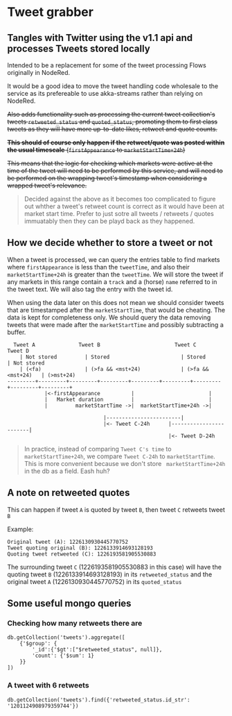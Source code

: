 # Tweet grabber

## Tangles with Twitter using the v1.1 api and processes Tweets stored locally

Intended to be a replacement for some of the tweet processing Flows originally in NodeRed.

It would be a good idea to move the tweet handling code wholesale to the service as its prefereable to
use akka-streams rather than relying on NodeRed.

~~Also adds functionality such as processing the current tweet collection's tweets
`retweeted_status` and `quoted_status`, promoting them to first class tweets as they will
have more up-to-date likes, retweet and quote counts.~~ 

~~**This should of course only happen if the retweet/quote was posted within the usual timescale**
(`firstAppearance` to `marketStartTime+24h`)~~

~~This means that the logic for checking which markets were active at the time of the tweet will need to
be performed by this service, and will need to be performed on the wrapping tweet's timestamp when 
considering a wrapped tweet's relevance.~~

> Decided against the above as it becomes too complicated to figure out whther a tweet's retweet count 
> is correct as it would have been at market start time. Prefer to just sotre all tweets / retweets 
> / quotes immuatably then they can be playd back as they happened.



## How we decide whether to store a tweet or not

When a tweet is processed, we can query the entries table to find markets where `firstAppearance` is less than the 
`tweetTime`, and also their `marketStartTime+24h` is greater than the `tweetTime`. We will store the tweet if 
any markets in this range contain a `track` and a (horse) `name` referred to in the tweet text. We will also 
tag the entry with the tweet id.

When using the data later on this does not mean we should consider tweets that are timestamped after 
the `marketStartTime`, that would be cheating. The data is kept for completeness only. We should query 
the data removing tweets that were made after the `marketStartTime` and possibly subtracting a buffer.

      Tweet A              Tweet B                        Tweet C              Tweet D
        | Not stored         | Stored                       | Stored             | Not stored
        | (<fa)              | (>fa && <mst+24)             | (>fa && <mst+24)   | (>mst+24)
    ---------+---------+---------+---------+---------+---------+---------+---------+---------+
                |<-firstAppearance          |                        |
                |   Market duration         |                        |
                |         marketStartTime ->|  marketStartTime+24h ->|

                                   |------------------------|
                                   |<- Tweet C-24h      |------------------------|
                                                        |<- Tweet D-24h

> In practice, instead of comparing `Tweet C's time` to ` marketStartTime+24h`, we compare 
> `Tweet C-24h` to `marketStartTime`. This is more convenient because we don't store 
> ` marketStartTime+24h` in the db as a field. Eash huh? 

## A note on retweeted quotes

This can happen if tweet `A` is quoted by tweet `B`, then tweet `C` retweets tweet `B`

Example:

    Original tweet (A): 1226130930445770752
    Tweet quoting original (B): 1226133914693128193
    Quoting tweet retweeted (C): 1226193581905530883

The surrounding tweet `C` (1226193581905530883 in this case) will have the quoting
tweet `B` (1226133914693128193) in its `retweeted_status`
and the original tweet `A` (1226130930445770752) in its `quoted_status`

## Some useful mongo queries

### Checking how many retweets there are
    
    db.getCollection('tweets').aggregate([
        {'$group': {
            '_id':{'$gt':["$retweeted_status", null]},
            'count': {'$sum': 1}
        }}
    ])

### A tweet with 6 retweets

    db.getCollection('tweets').find({'retweeted_status.id_str': '1201124908979359744'})


